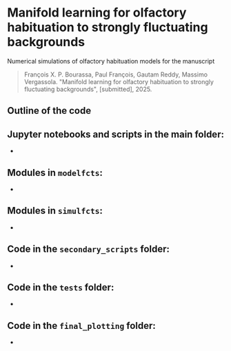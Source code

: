 # Manifold learning for olfactory habituation to strongly fluctuating backgrounds

Numerical simulations of olfactory habituation models for the manuscript

> François X. P. Bourassa, Paul François, Gautam Reddy, Massimo Vergassola. "Manifold learning for olfactory habituation to strongly fluctuating backgrounds", [submitted], 2025. 

## Outline of the code

Jupyter notebooks and scripts in the main folder:
- 
- 

Modules in `modelfcts`:
- 
- 

Modules in `simulfcts`:
- 
- 

Code in the `secondary_scripts` folder:
-
-

Code in the `tests` folder:
-
-

Code in the `final_plotting` folder:
- 
- 


